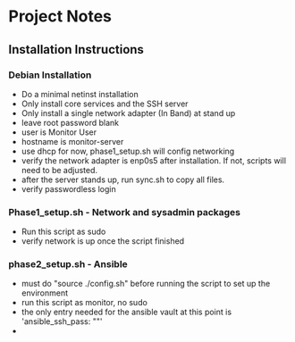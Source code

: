 # Project Notes

## Installation Instructions

### Debian Installation
- Do a minimal netinst installation
- Only install core services and the SSH server
- Only install a single network adapter (In Band) at stand up
- leave root password blank
- user is Monitor User
- hostname is monitor-server
- use dhcp for now, phase1_setup.sh will config networking
- verify the network adapter is enp0s5 after installation.  If not, scripts will need to be adjusted.
- after the server stands up, run sync.sh to copy all files.
- verify passwordless login

### Phase1_setup.sh - Network and sysadmin packages
- Run this script as sudo
- verify network is up once the script finished

### phase2_setup.sh - Ansible
- must do "source ./config.sh" before running the script to set up the environment
- run this script as monitor, no sudo
- the only entry needed for the ansible vault at this point is 'ansible_ssh_pass: ""'
- 

